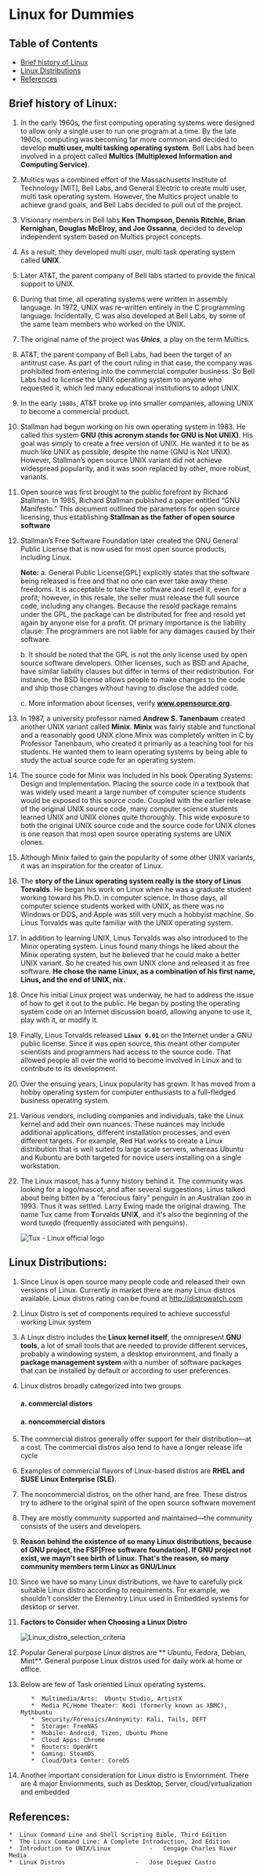 # Linux for Dummies

## Table of Contents

* [Brief history of Linux](#brief-history-of-Linux)
* [Linux Distributions](#linux-distributions)
* [References](#references)


## Brief history of Linux:

1.	 In the early 1960s, the first computing operating systems were designed to allow only a single user to run one program at a time.
     By the late 1960s, computing was becoming far more common and decided to develop **multi user, multi tasking operating system**. Bell Labs had been involved in a project called **Multics (Multiplexed Information and Computing Service)**.

2.	 Multics was a combined effort of the Massachusetts Institute of Technology [MIT], Bell Labs, and General Electric to create multi user, multi task operating system. 
     However, the Multics project unable to achieve grand goals, and Bell Labs decided to pull out of the project. 
   
3.	 Visionary members in Bell labs **Ken Thompson, Dennis Ritchie, Brian Kernighan, Douglas McElroy, and Joe Ossanna**, decided to develop independent system based on Multics project
     concepts.  
  
4.   As a result, they developed multi user, multi task operating system called **UNIX**. 

5.   Later AT&T, the parent company of Bell labs started to provide the finical support to UNIX.

6.   During that time, all operating systems were written in assembly language. In 1972, UNIX was re-written entirely in the C programming language. Incidentally, C was also
     developed at Bell Labs, by some of the same team members who worked on the UNIX.  
 
7.	 The original name of the project was **_Unics_**, a play on the term Multics. 
  
8.	 AT&T, the parent company of Bell Labs, had been the target of an antitrust case. As part of the court ruling in that case, the company was prohibited from entering into the
     commercial computer business. So Bell Labs had to license the UNIX operating system to anyone who requested it, which led many educational institutions to adopt UNIX.
	 
9.   In the early `1980s`, AT&T broke up into smaller companies, allowing UNIX to become a commercial product.	 
   
10.  Stallman had begun working on his own operating system in 1983. He called this system **GNU (this acronym stands for GNU is Not UNIX)**. His goal was simply to create a free
     version of UNIX. He wanted it to be as much like UNIX as possible, despite the name (GNU is Not UNIX). However, Stallman’s open source UNIX variant did not achieve widespread popularity, and it was soon replaced by other, more robust, variants. 

11.  Open source was first brought to the public forefront by Richard Stallman. In 1985, Richard Stallman published a paper entitled “GNU Manifesto.” This document outlined the
     parameters for open source licensing, thus establishing **Stallman as the father of open source software**

12.	 Stallman’s Free Software Foundation later created the GNU General Public License that is now used for most open source products, including Linux.
	 
	 **Note:**
	 a. General Public License[GPL] explicitly states that the software being released is free and that no one can ever take away these freedoms. 
	    It is acceptable to take the software and resell it, even for a profit; however, in this resale, the seller must release the full source code, including any changes. 
	    Because the resold package remains under the GPL, the package can be distributed for free and resold yet again by anyone else for a profit. 
	    Of primary importance is the liability clause: The programmers are not liable for any damages caused by their software.
	 
	 b. It should be noted that the GPL is not the only license used by open source software developers. Other licenses, such as BSD and Apache, have similar liability clauses but differ in terms of their redistribution. 
	    For instance, the BSD license allows people to make changes to the code and ship those changes without having to disclose the added code.
	    
	 c. More information about licenses, verify **www.opensource.org.**   
	 
13.	 In 1987, a university professor named **Andrew S. Tanenbaum** created another UNIX variant called **Minix**. **Minix** was fairly stable and functional and a reasonably 
     good UNIX clone.Minix was completely written in C by Professor Tanenbaum, who created it primarily as a teaching tool for his students. He wanted them to learn operating systems by being able to study the actual source code for an operating system. 

14.	 The source code for Minix was included in his book Operating Systems: Design and Implementation. Placing the source code in a textbook that was widely used meant a large number
     of computer science students would be exposed to this source code. Coupled with the earlier release of the original UNIX source code, many computer science students learned UNIX and UNIX clones quite thoroughly. This wide exposure to both the original UNIX source code and the source code for UNIX clones is one reason that most open source operating systems are UNIX clones.

15.	 Although Minix failed to gain the popularity of some other UNIX variants, it was an inspiration for the creator of Linux. 

16.	 The **story of the Linux operating system really is the story of Linus Torvalds**. He began his work on Linux when he was a graduate student working toward his Ph.D. in
     computer science. In those days, all computer science students worked with UNIX, as there was no Windows or DOS, and Apple was still very much a hobbyist machine. So Linus Torvalds was quite familiar with the UNIX operating system.
 
17.	 In addition to learning UNIX, Linus Torvalds was also introduced to the Minix operating system. Linus found many things he liked about the Minix operating system, but he
     believed that he could make a better UNIX variant. So he created his own UNIX clone and released it as free software. **He chose the name Linux, as a combination of his first name, Linus, and the end of UNIX, nix.**

18.	 Once his initial Linux project was underway, he had to address the issue of how to get it out to the public. He began by posting the operating system code on an Internet
     discussion board, allowing anyone to use it, play with it, or modify it. 

19.	 Finally, Linus Torvalds released **`Linux 0.01`** on the Internet under a GNU public license. Since it was open source, this meant other computer scientists and programmers 
     had access to the source code. That allowed people all over the world to become involved in Linux and to contribute to its development.

20.	 Over the ensuing years, Linux popularity has grown. It has moved from a hobby operating system for computer enthusiasts to a full-fledged business operating system. 

21.	 Various vendors, including companies and individuals, take the Linux kernel and add their own nuances. These nuances may include additional applications, different installation
     processes, and even different targets. For example, Red Hat works to create a Linux distribution that is well suited to large scale servers, whereas Ubuntu and Kubuntu are both targeted for novice users installing on a single workstation. 

22.	 The Linux mascot, has a funny history behind it. The community was looking for a logo/mascot, and after several suggestions, Linus talked about being bitten by a 
     "ferocious fairy" penguin in an Australian zoo in 1993. Thus it was settled. Larry Ewing made the original drawing. The name Tux came from **T**orvalds **U**NI**X**, and it's also the beginning of the word tuxedo (frequently associated with penguins).

        ![Tux - Linux official logo](images/Tux_Linux_official_logo.jpg)
        


        
        
## Linux Distributions:

1.   Since Linux is open source many people code and released their own versions of Linux. Currently in market there are many Linux distros available. 
     Linux distros rating can be found at  http://distrowatch.com

2.   Linux Distro is set of components required to achieve successful working Linux system

3.   A Linux distro includes the **Linux kernel itself**, the omnipresent **GNU tools**, a lot of small tools that are needed to provide different services, probably a windowing
     system, a desktop environment, and finally a **package management system** with a number of software packages that can be installed by default or according to user preferences.

4.   Linux distros broadly categorized into two groups.
        #### a. commercial distors
        #### a. noncommercial distors 

5.   The commercial distros generally offer support for their distribution—at a cost. The commercial distros also tend to have a longer release life cycle

6.   Examples of commercial flavors of Linux-based distros are **RHEL and SUSE Linux Enterprise (SLE)**.

7.   The noncommercial distros, on the other hand, are free. These distros try to adhere to the original spirit of the open source software movement

8.   They are mostly community supported and maintained—the community consists of the users and developers. 

9.   **Reason behind the existence of so many Linux distributions, because of GNU project, the FSF[Free software foundation]. If GNU project not exist, we mayn't see birth of Linux. 
     That's the reason, so many community members term Linux as GNU/Linux**
	 
10.  Since we have so many Linux distributions, we have to carefully pick suitable Linux distro according to requirements. 
     For example, we shouldn't consider the Elementry Linux used in Embedded systems for desktop or server.  
	 
11.  **Factors to Consider when Choosing a Linux Distro**

		![Linux_distro_selection_criteria](images/Linux_distro_selection_criteria.jpg)
		
12.  Popular General purpose Linux distros are ** Ubuntu, Fedora, Debian, Mint**.  General purpose Linux distros used for daily work at home or office. 

13.  Below are few of Task orientied Linux operating systems. 

			*  Multimedia/Arts:  Ubuntu Studio, ArtistX
			*  Media PC/Home Theater: Kodi (formerly known as XBMC), Mythbuntu
			*  Security/Forensics/Anonymity: Kali, Tails, DEFT
			*  Storage: FreeNAS
			*  Mobile: Android, Tizen, Ubuntu Phone
			*  Cloud Apps: Chrome
			*  Routers: OpenWrt
			*  Gaming: SteamOS
			*  Cloud/Data Center: CoreOS
     

14.  Another important consideration for Linux distro is Enviornment. There are 4 major Enviornments, such as Desktop, Server, cloud/virtualization and embedded 



	 
## References:

	*  Linux Command Line and Shell Scripting Bible, Third Edition
	*  The Linux Command Line: A Complete Introduction, 2nd Edition
	*  Introduction to UNIX/Linux  			-   Cengage Charles River Media
	*  Linux Distros					-	Jose Dieguez Castro
	
	
